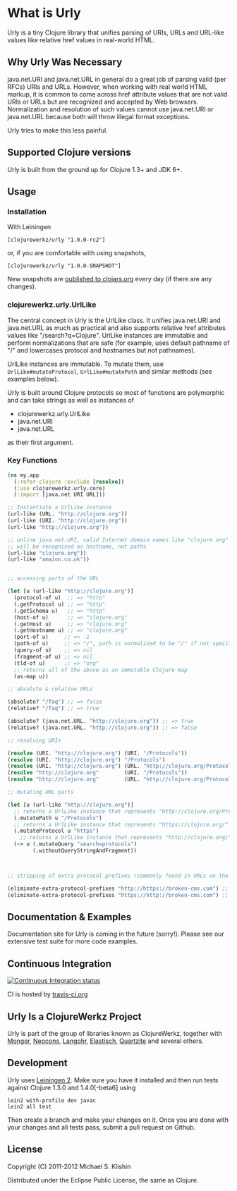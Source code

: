 # What is Urly

Urly is a tiny Clojure library that unifies parsing of URIs, URLs and URL-like values like relative href values
in real-world HTML.

## Why Urly Was Necessary

java.net.URI and java.net.URL in general do a great job of parsing valid (per RFCs) URIs and URLs. However, when
working with real world HTML markup, it is common to come across href attribute values that are not valid URIs or URLs but
are recognized and accepted by Web browsers. Normalization and resolution of such values cannot use java.net.URI or
java.net.URL because both will throw illegal format exceptions.

Urly tries to make this less painful.

## Supported Clojure versions

Urly is built from the ground up for Clojure 1.3+ and JDK 6+.



## Usage

### Installation

With Leiningen

    [clojurewerkz/urly "1.0.0-rc2"]

or, if you are comfortable with using snapshots,

    [clojurewerkz/urly "1.0.0-SNAPSHOT"]

New snapshots are [published to clojars.org](https://clojars.org/clojurewerkz/urly) every day (if there are any changes).


### clojurewerkz.urly.UrlLike

The central concept in Urly is the UrlLike class. It unifies java.net.URI and java.net.URL as much as practical
and also supports relative href attributes values like "/search?q=Clojure". UrlLike instances are immutable and
perform normalizations that are safe (for example, uses default pathname of "/" and lowercases protocol and hostnames but not pathnames).

UrlLike instances are immutable. To mutate them, use `UrlLike#mutateProtocol`, `UrlLike#mutatePath` and similar methods (see examples
below).

Urly is built around Clojure protocols so most of functions are polymorphic and can take strings as well as instances of

 * clojurewerkz.urly.UrlLike
 * java.net.URI
 * java.net.URL

as their first argument.


### Key Functions

``` clojure
(ns my.app
  (:refer-clojure :exclude [resolve])
  (:use clojurewerkz.urly.core)
  (:import [java.net URI URL]))

;; Instantiate a UrlLike instance
(url-like (URL. "http://clojure.org"))
(url-like (URI. "http://clojure.org"))
(url-like "http://clojure.org"))

;; unline java.net.URI, valid Internet domain names like "clojure.org" and "amazon.co.uk"
;; will be recognized as hostname, not paths
(url-like "clojure.org"))
(url-like "amazon.co.uk"))


;; accessing parts of the URL

(let [u (url-like "http://clojure.org")]
  (protocol-of u)  ;; => "http"
  (.getProtocol u) ;; => "http"
  (.getSchema u)   ;; => "http"
  (host-of u)      ;; => "clojure.org"
  (.getHost u)     ;; => "clojure.org"
  (.getHostname u) ;; => "clojure.org"
  (port-of u)     ;; => -1
  (path-of u)     ;; => "/", path is normalized to be "/" if not specified
  (query-of u)    ;; => nil
  (fragment-of u) ;; => nil
  (tld-of u)      ;; => "org"
  ;; returns all of the above as an immutable Clojure map
  (as-map u))

;; absolute & relative URLs

(absolute? "/faq") ;; => false
(relative? "/faq") ;; => true

(absolute? (java.net.URL. "http://clojure.org")) ;; => true
(relative? (java.net.URL. "http://clojure.org")) ;; => false

;; resolving URIs

(resolve (URI. "http://clojure.org") (URI. "/Protocols"))                   ;; => (URI. "http://clojure.org/Protocols")
(resolve (URI. "http://clojure.org") "/Protocols")                          ;; => (URI. "http://clojure.org/Protocols")
(resolve (URI. "http://clojure.org") (URL. "http://clojure.org/Protocols")) ;; => (URI. "http://clojure.org/Protocols")
(resolve "http://clojure.org"        (URI. "/Protocols"))                   ;; => (URI. "http://clojure.org/Protocols")
(resolve "http://clojure.org"        (URL. "http://clojure.org/Protocols")) ;; => (URI. "http://clojure.org/Protocols")

;; mutating URL parts

(let [u (url-like "http://clojure.org")]
  ;; returns a UrlLike instance that represents "http://clojure.org/Protocols"
  (.mutatePath u "/Protocols")
  ;; returns a UrlLike instance that represents "https://clojure.org/"
  (.mutateProtocol u "https")
    ;; returns a UrlLike instance that represents "http://clojure.org/"
  (-> u (.mutateQuery "search=protocols")
        (.withoutQueryStringAndFragment))



;; stripping of extra protocol prefixes (commonly found in URLs on the Web)

(eliminate-extra-protocol-prefixes "http://https://broken-cms.com") ;; => https://broken-cms.com
(eliminate-extra-protocol-prefixes "https://http://broken-cms.com") ;; => http://broken-cms.com
```


## Documentation & Examples

Documentation site for Urly is coming in the future (sorry!). Please see our extensive test suite for more code examples.



## Continuous Integration

[![Continuous Integration status](https://secure.travis-ci.org/michaelklishin/urly.png)](http://travis-ci.org/michaelklishin/urly)

CI is hosted by [travis-ci.org](http://travis-ci.org)


## Urly Is a ClojureWerkz Project

Urly is part of the group of libraries known as ClojureWerkz, together with
[Monger](https://github.com/michaelklishin/monger), [Neocons](https://github.com/michaelklishin/neocons), [Langohr](https://github.com/michaelklishin/langohr), [Elastisch](https://github.com/clojurewerkz/elastisch), [Quartzite](https://github.com/michaelklishin/quartzite) and several others.



## Development

Urly uses [Leiningen 2](https://github.com/technomancy/leiningen/blob/master/doc/TUTORIAL.md). Make
sure you have it installed and then run tests against Clojure 1.3.0 and 1.4.0[-beta6] using

    lein2 with-profile dev javac
    lein2 all test

Then create a branch and make your changes on it. Once you are done with your changes and all
tests pass, submit a pull request on Github.



## License

Copyright (C) 2011-2012 Michael S. Klishin

Distributed under the Eclipse Public License, the same as Clojure.

